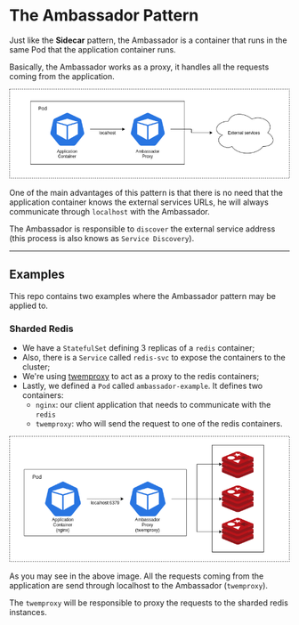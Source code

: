 # The Ambassador Pattern

Just like the **Sidecar** pattern, the Ambassador is a container that runs in the same Pod that the application container runs.

Basically, the Ambassador works as a proxy, it handles all the requests coming from the application.

![Basic Ambassador](./ambassador.png)

One of the main advantages of this pattern is that there is no need that the application container knows the external services URLs, he will always communicate through `localhost` with the Ambassador.

The Ambassador is responsible to `discover` the external service address (this process is also knows as `Service Discovery`).

---

## Examples

This repo contains two examples where the Ambassador pattern may be applied to.

### Sharded Redis

- We have a `StatefulSet` defining 3 replicas of a `redis` container;
- Also, there is a `Service` called `redis-svc` to expose the containers to the cluster;
- We're using [twemproxy](https://github.com/twitter/twemproxy) to act as a proxy to the redis containers;
- Lastly, we defined a `Pod` called `ambassador-example`. It defines two containers:
  - `nginx`: our client application that needs to communicate with the `redis`
  - `twemproxy`: who will send the request to one of the redis containers.

![Sharded Redis](./sharded-redis.png)

As you may see in the above image. All the requests coming from the application are send through localhost to the Ambassador (`twemproxy`).

The `twemproxy` will be responsible to proxy the requests to the sharded redis instances.
